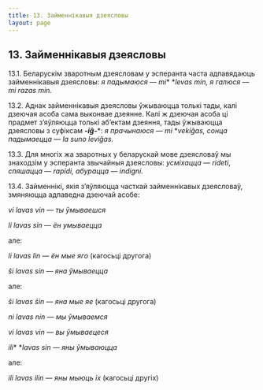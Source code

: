 ```yaml
---
title: 13. Займеннікавыя дзеясловы
layout: page
---
```

## 13. Займеннікавыя дзеясловы

13.1. Беларускім зваротным дзеясловам у эсперанта часта адпавядаюць
займеннікавыя дзеясловы: *я падымаюся* — *mi** **levas min, я
галюся* — *mi razas min.*

13.2. Аднак займеннікавыя дзеясловы ўжываюцца толькі тады, калі
дзеючая асоба сама выконвае дзеянне. Калі ж дзеючая асоба ці
прадмет з’яўляюцца толькі аб’ектам дзеяння, тады ўжываюцца
дзеясловы з суфіксам ***-iĝ-****: **я прачынаюся* — *mi**
**vekiĝas, сонца падымаецца* — *la suno leviĝas.*

13.3. Для многіх жа зваротных у беларускай мове дзеясловаў мы
знаходзім у эсперанта звычайныя дзеясловы: *усміхацца* —
*rideti*, *спяшацца* — *rapidi, абурацца* — *indigni.*

13.4. Займеннікі, якія з’яўляюцца часткай займеннікавых дзеясловаў,
змяняюцца адпаведна дзеючай асобе: 

*vi lavas vin* — *ты ўмываешся*

*li lavas sin* — *ён умываецца*

але:

*li lavas lin* — *ён мые яго* (кагосьці другога)

*ŝi lavas sin* — *яна ўмываецца*

але:

*ŝi lavas ŝin* — *яна мые яе* (кагосьці другога)

*ni lavas nin* — *мы ўмываемся*

*vi lavas vin* — *вы ўмываецеся*

*ili** **lavas sin* — *яны ўмываюцца*

але:

*ili lavas ilin* — *яны мыюць іх* (кагосьці другіх)

